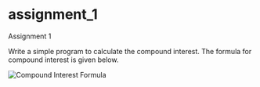 # assignment_1
Assignment 1

Write a simple program to calculate the compound interest. The formula for compound interest is given below.

![Compound Interest Formula](https://raw.githubusercontent.com/dwit013/assignment_1/master/Compound-Interest-Formula.png)
